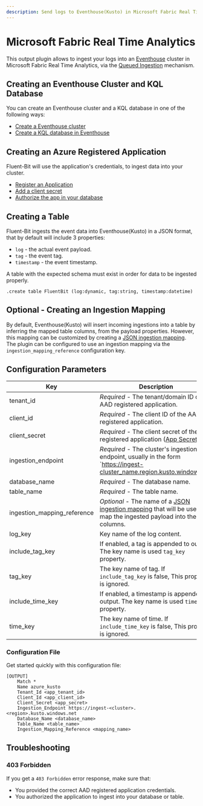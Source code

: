 ```yaml
---
description: Send logs to Eventhouse(Kusto) in Microsoft Fabric Real Time Analytics
---
```


# Microsoft Fabric Real Time Analytics

This output plugin allows to ingest your logs into an [Eventhouse](https://blog.fabric.microsoft.com/en-us/blog/eventhouse-overview-handling-real-time-data-with-microsoft-fabric/) cluster in Microsoft Fabric Real Time Analytics, via the [Queued Ingestion](https://docs.microsoft.com/en-us/azure/data-explorer/kusto/api/netfx/about-kusto-ingest#queued-ingestion) mechanism.

## Creating an Eventhouse Cluster and KQL Database

You can create an Eventhouse cluster and a KQL database in one of the following ways:

- [Create a Eventhouse cluster](https://learn.microsoft.com/en-us/fabric/real-time-analytics/create-eventhouse)
- [Create a KQL database in Eventhouse](https://learn.microsoft.com/en-us/fabric/real-time-analytics/create-database)

## Creating an Azure Registered Application

Fluent-Bit will use the application's credentials, to ingest data into your cluster.

- [Register an Application](https://docs.microsoft.com/en-us/azure/active-directory/develop/quickstart-register-app#register-an-application)
- [Add a client secret](https://docs.microsoft.com/en-us/azure/active-directory/develop/quickstart-register-app#add-a-client-secret)
- [Authorize the app in your database](https://docs.microsoft.com/en-us/azure/data-explorer/kusto/management/access-control/principals-and-identity-providers#azure-ad-tenants)

## Creating a Table

Fluent-Bit ingests the event data into Eventhouse(Kusto) in a JSON format, that by default will include 3 properties:

- `log` - the actual event payload.
- `tag` - the event tag.
- `timestamp` - the event timestamp.

A table with the expected schema must exist in order for data to be ingested properly.

```kql
.create table FluentBit (log:dynamic, tag:string, timestamp:datetime)
```

## Optional - Creating an Ingestion Mapping

By default, Eventhouse(Kusto) will insert incoming ingestions into a table by inferring the mapped table columns, from the payload properties. However, this mapping can be customized by creating a [JSON ingestion mapping](https://docs.microsoft.com/en-us/azure/data-explorer/kusto/management/mappings#json-mapping). The plugin can be configured to use an ingestion mapping via the `ingestion_mapping_reference` configuration key.

## Configuration Parameters

| Key                         | Description                                                                                                                                                                                                                      | Default     |
| --------------------------- | -------------------------------------------------------------------------------------------------------------------------------------------------------------------------------------------------------------------------------- | ----------- |
| tenant_id                   | _Required_ - The tenant/domain ID of the AAD registered application.                                                                                                                                                             |             |
| client_id                   | _Required_ - The client ID of the AAD registered application.                                                                                                                                                                    |             |
| client_secret               | _Required_ - The client secret of the AAD registered application ([App Secret](https://docs.microsoft.com/en-us/azure/active-directory/develop/howto-create-service-principal-portal#option-2-create-a-new-application-secret)). |
| ingestion_endpoint          | _Required_ - The cluster's ingestion endpoint, usually in the form `https://ingest-cluster_name.region.kusto.windows.net                                                                                                         |
| database_name               | _Required_ - The database name.                                                                                                                                                                                                  |             |
| table_name                  | _Required_ - The table name.                                                                                                                                                                                                     |             |
| ingestion_mapping_reference | _Optional_ - The name of a [JSON ingestion mapping](https://docs.microsoft.com/en-us/azure/data-explorer/kusto/management/mappings#json-mapping) that will be used to map the ingested payload into the table columns.           |             |
| log_key                     | Key name of the log content.                                                                                                                                                                                                     | `log`       |
| include_tag_key             | If enabled, a tag is appended to output. The key name is used `tag_key` property.                                                                                                                                                | `On`        |
| tag_key                     | The key name of tag. If `include_tag_key` is false, This property is ignored.                                                                                                                                                    | `tag`       |
| include_time_key            | If enabled, a timestamp is appended to output. The key name is used `time_key` property.                                                                                                                                         | `On`        |
| time_key                    | The key name of time. If `include_time_key` is false, This property is ignored.                                                                                                                                                  | `timestamp` |

### Configuration File

Get started quickly with this configuration file:

```
[OUTPUT]
    Match *
    Name azure_kusto
    Tenant_Id <app_tenant_id>
    Client_Id <app_client_id>
    Client_Secret <app_secret>
    Ingestion_Endpoint https://ingest-<cluster>.<region>.kusto.windows.net
    Database_Name <database_name>
    Table_Name <table_name>
    Ingestion_Mapping_Reference <mapping_name>
```

## Troubleshooting

### 403 Forbidden

If you get a `403 Forbidden` error response, make sure that:

- You provided the correct AAD registered application credentials.
- You authorized the application to ingest into your database or table.
